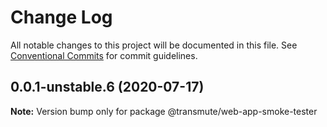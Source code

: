 # Change Log

All notable changes to this project will be documented in this file.
See [Conventional Commits](https://conventionalcommits.org) for commit guidelines.

## 0.0.1-unstable.6 (2020-07-17)

**Note:** Version bump only for package @transmute/web-app-smoke-tester
